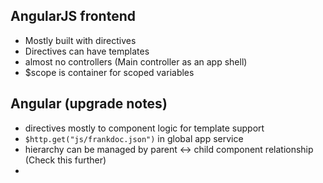 ## AngularJS frontend
* Mostly built with directives
* Directives can have templates
* almost no controllers (Main controller as an app shell)
* $scope is container for scoped variables

## Angular (upgrade notes)
* directives mostly to component logic for template support
* `$http.get("js/frankdoc.json")` in global app service
* hierarchy can be managed by parent <-> child component relationship (Check this further)
*
